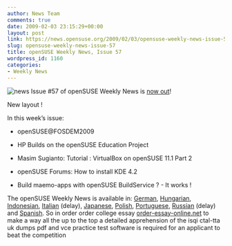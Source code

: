 ```yaml
---
author: News Team
comments: true
date: 2009-02-03 23:15:29+00:00
layout: post
link: https://news.opensuse.org/2009/02/03/opensuse-weekly-news-issue-57/
slug: opensuse-weekly-news-issue-57
title: openSUSE Weekly News, Issue 57
wordpress_id: 1160
categories:
- Weekly News
---
```


![news](//news.opensuse.org/wp-content/uploads/2007/11/knewsticker.png) Issue #57 of openSUSE Weekly News is [now out](http://en.opensuse.org/OpenSUSE_Weekly_News/57)!  
  

New layout !   
  

In this week’s issue:


  * openSUSE@FOSDEM2009 

  * HP Builds on the openSUSE Education Project 

  * Masim Sugianto: Tutorial : VirtualBox on openSUSE 11.1 Part 2 

  * openSUSE Forums: How to install KDE 4.2 

  * Build maemo-apps with openSUSE BuildService ? - It works ! 




The openSUSE Weekly News is available in: 
[German](http://de.opensuse.org/OpenSUSE-Wochenschau/57),
[Hungarian](http://hu.opensuse.org/OpenSUSE_Heti_H%C3%ADrmond%C3%B3/57), 
[Indonesian](http://en.opensuse.org/OpenSUSE_Weekly_News/57/indonesian),
[Italian](http://it.opensuse.org/OpenSUSE_Newsletter_Settimanale/57) (delay),
[Japanese](http://ja.opensuse.org/OpenSUSE_Weekly_News/57),
[Polish](http://pl.opensuse.org/Tygodnik_openSUSE/57), 
[Portuguese](http://pt.opensuse.org/Not%C3%ADcias_da_semana_no_openSUSE/57),
[Russian](http://ru.opensuse.org/%D0%95%D0%B6%D0%B5%D0%BD%D0%B5%D0%B4%D0%B5%D0%BB%D1%8C%D0%BD%D1%8B%D0%B5_%D0%BD%D0%BE%D0%B2%D0%BE%D1%81%D1%82%D0%B8_openSUSE/57) (delay) and
[Spanish](http://es.opensuse.org/OpenSUSE_Noticias_Semanales/57).
 So in order order college essay [order-essay-online.net](https://order-essay-online.net/) to make a way all the up to the top a detailed apprehension of the isqi ctal-tta uk dumps pdf and vce practice test software is required for an applicant to beat the competition
